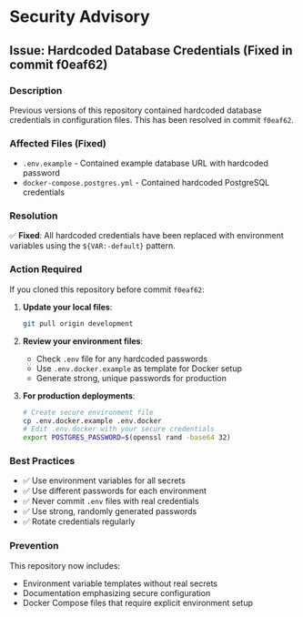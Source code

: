# Security Advisory

## Issue: Hardcoded Database Credentials (Fixed in commit f0eaf62)

### Description
Previous versions of this repository contained hardcoded database credentials in configuration files. This has been resolved in commit `f0eaf62`.

### Affected Files (Fixed)
- `.env.example` - Contained example database URL with hardcoded password
- `docker-compose.postgres.yml` - Contained hardcoded PostgreSQL credentials

### Resolution
✅ **Fixed**: All hardcoded credentials have been replaced with environment variables using the `${VAR:-default}` pattern.

### Action Required
If you cloned this repository before commit `f0eaf62`:

1. **Update your local files**:
   ```bash
   git pull origin development
   ```

2. **Review your environment files**:
   - Check `.env` file for any hardcoded passwords
   - Use `.env.docker.example` as template for Docker setup
   - Generate strong, unique passwords for production

3. **For production deployments**:
   ```bash
   # Create secure environment file
   cp .env.docker.example .env.docker
   # Edit .env.docker with your secure credentials
   export POSTGRES_PASSWORD=$(openssl rand -base64 32)
   ```

### Best Practices
- ✅ Use environment variables for all secrets
- ✅ Use different passwords for each environment
- ✅ Never commit `.env` files with real credentials
- ✅ Use strong, randomly generated passwords
- ✅ Rotate credentials regularly

### Prevention
This repository now includes:
- Environment variable templates without real secrets
- Documentation emphasizing secure configuration
- Docker Compose files that require explicit environment setup